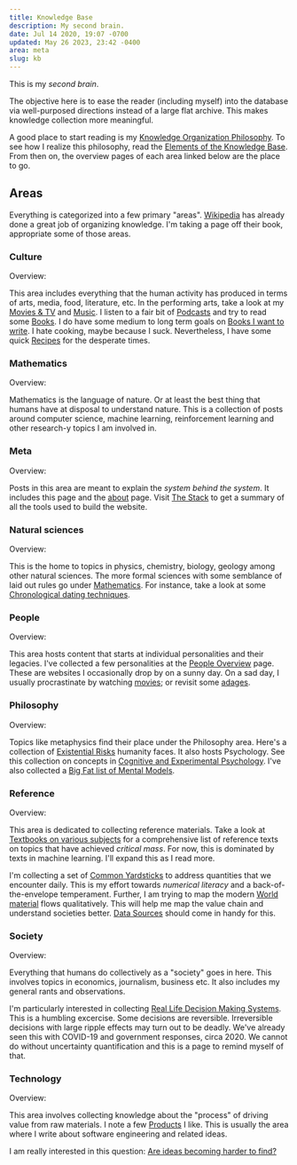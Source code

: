 ```yaml
---
title: Knowledge Base
description: My second brain.
date: Jul 14 2020, 19:07 -0700
updated: May 26 2023, 23:42 -0400
area: meta
slug: kb
---
```


This is my _second brain_.

The objective here is to ease the reader (including myself) into the database
via well-purposed directions instead of a large flat archive. This makes knowledge
collection more meaningful.

A good place to start reading is my [Knowledge Organization Philosophy](/kb/knowledge-base-organization-philosophy).
To see how I realize this philosophy, read the [Elements of the Knowledge Base](/kb/elements-of-the-knowledge-base). From then on, the overview pages of each area
linked below are the place to go.

## Areas

<AreaLink area="cult" /> <AreaLink area="math" /> <AreaLink area="meta" /> <AreaLink area="nat" /> <AreaLink area="people" /> <AreaLink area="phil" /> <AreaLink area="ref" /> <AreaLink area="soc" /> <AreaLink area="tech" />

Everything is categorized into a few primary "areas". [Wikipedia](https://en.wikipedia.org/wiki/Wikipedia:Contents)
has already done a great job of organizing knowledge. I'm taking a page off
their book, appropriate some of those areas.

### Culture 

Overview: <AreaLink area="cult" />

This area includes everything that the human activity has produced in terms of
arts, media, food, literature, etc. In the performing arts, take a look at my
[Movies & TV](/kb/movies-and-tv) and [Music](/kb/music). I listen to a fair bit of
[Podcasts](/kb/podcasts) and try to read some [Books](/kb/books). I do have some
medium to long term goals on [Books I want to write](/kb/books-i-want-to-write).
I hate cooking, maybe because I suck. Nevertheless, I have some quick
[Recipes](/kb/cooking-recipes) for the desperate times.

### Mathematics

Overview: <AreaLink area="math" />

Mathematics is the language of nature. Or at least the best thing that humans
have at disposal to understand nature. This is a collection of posts around
computer science, machine learning, reinforcement learning
and other research-y topics I am involved in.

### Meta

Overview: <AreaLink area="meta" />

Posts in this area are meant to explain the _system behind the system_. It
includes this page and the [about](/) page. Visit [The Stack](/kb/the-stack)
to get a summary of all the tools used to build the website.

### Natural sciences

Overview: <AreaLink area="nat" />

This is the home to topics in physics, chemistry, biology, geology among other
natural sciences. The more formal sciences with some semblance of laid out rules
go under [Mathematics](#mathematics). For instance, take a look at some
[Chronological dating techniques](/kb/chronological-dating-techniques).

### People

Overview: <AreaLink area="people" />

This area hosts content that starts at individual personalities and their legacies.
I've collected a few personalities at the [People Overview](/kb/overview/people) page.
These are websites I occasionally drop by on a sunny day. On a sad day,
I usually procrastinate by watching [movies](/kb/movies-and-tv); or revisit some [adages](/kb/adages-quotes).

### Philosophy

Overview: <AreaLink area="phil" />

Topics like metaphysics find their place under the Philosophy area. Here's a
collection of [Existential Risks](/kb/existential-risks) humanity faces. It also
hosts Psychology. See this collection on concepts in [Cognitive and Experimental
Psychology](/kb/cognitive-and-experimental-psychology). I've also collected a
[Big Fat list of Mental Models](/kb/big-fat-list-of-mental-models).

### Reference

Overview: <AreaLink area="ref" />

This area is dedicated to collecting reference materials. Take a look at
[Textbooks on various subjects](/kb/textbooks-on-various-subjects) for a comprehensive
list of reference texts on topics that have achieved _critical mass_. For now,
this is dominated by texts in machine learning. I'll expand this as I read more.

I'm collecting a set of [Common Yardsticks](/kb/common-yardsticks) to address
quantities that we encounter daily. This is my effort towards _numerical literacy_ and a
back-of-the-envelope temperament. Further, I am trying to map the modern
[World material](/kb/world-materials) flows qualitatively. This will help
me map the value chain and understand societies better. [Data Sources](/kb/data-sources)
should come in handy for this.

### Society

Overview: <AreaLink area="soc" />

Everything that humans do collectively as a "society" goes in here. This involves
topics in economics, journalism, business etc. It also includes my general
rants and observations.

I'm particularly interested in collecting [Real Life Decision Making Systems](/kb/real-life-decision-making-systems).
This is a humbling excercise. Some decisions are reversible. Irreversible decisions
with large ripple effects may turn out to be deadly. We've already seen this with
COVID-19 and government responses, circa 2020. We cannot do without uncertainty
quantification and this is a page to remind myself of that.

### Technology

Overview: <AreaLink area="tech" />

This area involves collecting knowledge about the "process" of driving value
from raw materials. I note a few [Products](/kb/products) I like. This is usually
the area where I write about software engineering and related ideas.

I am really interested in this question: [Are ideas becoming harder to find?](/kb/are-ideas-becoming-harder-to-find)
